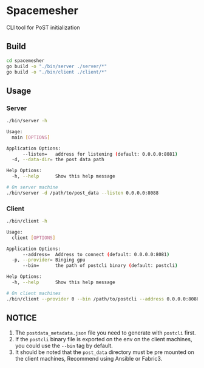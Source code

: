 # Spacemesher

CLI tool for PoST initialization

## Build
```bash
cd spacemesher
go build -o "./bin/server ./server/*"
go build -o "./bin/client ./client/*"
```

## Usage
### Server
```bash
./bin/server -h
```
```bash
Usage:
  main [OPTIONS]

Application Options:
      --listen=   address for listening (default: 0.0.0.0:8081)
  -d, --data-dir= the post data path

Help Options:
  -h, --help      Show this help message
```
```bash
# On server machine
./bin/server -d /path/to/post_data --listen 0.0.0.0:8088
```
### Client
```bash
./bin/client -h
```
```bash
Usage:
  client [OPTIONS]

Application Options:
      --address=  Address to connect (default: 0.0.0.0:8081)
  -p, --provider= Binging gpu
      --bin=      the path of postcli binary (default: postcli)

Help Options:
  -h, --help      Show this help message
```
```bash
# On client machines
./bin/client --provider 0 --bin /path/to/postcli --address 0.0.0.0:8088
```

## NOTICE
1. The `postdata_metadata.json` file you need to generate with `postcli` first.
2. If the `postcli` binary file is exported on the env on the client machines, you could use the `--bin` tag by default.
3. It should be noted that the `post_data` directory must be pre mounted on the client machines, Recommend using Ansible or Fabric3.
